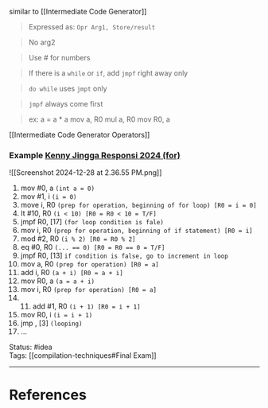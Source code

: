 similar to [[Intermediate Code Generator]]

> Expressed as: `Opr Arg1, Store/result`

> No arg2

> Use # for numbers

> If there is a `while` or `if`, add `jmpf` right away only

> `do while` uses `jmpt` only

> `jmpf` always come first

> ex: a = a \* a
> mov a, R0
> mul a, R0
> mov R0, a

[[Intermediate Code Generator Operators]]
### Example [Kenny Jingga Responsi 2024 (for)](https://youtu.be/6yRB6dszSUo?si=17tSLpRuHHSIfWLg&t=7108)  

![[Screenshot 2024-12-28 at 2.36.55 PM.png]]

1. mov #0, a `(int a = 0)`
2. mov #1, i `(i = 0)`
3. move i, R0 `(prep for operation, beginning of for loop) [R0 = i = 0]`
4. lt #10, R0 `(i < 10) [R0 = R0 < 10 = T/F]`
5. jmpf R0, [17] `(for loop condition is fale)`
6. mov i, R0 `(prep for operation, beginning of if statement) [R0 = i]`
7. mod #2, R0 `(i % 2) [R0 = R0 % 2]`
8. eq #0, R0 `(... == 0) [R0 = R0 == 0 = T/F]`
9. jmpf R0, [13] `if condition is false, go to increment in loop`
10. mov a, R0 `(prep for operation) [R0 = a]`
11. add i, R0 `(a + i) [R0 = a + i]`
12. mov R0, a `(a = a + i)`
13. mov i, R0  `(prep for operation) [R0 = a]`
14. 11. add #1, R0 `(i + 1) [R0 = i + 1]`
15. mov R0, i `(i = i + 1)`
16. jmp , [3] `(looping)`
17. ...

Status: #idea  
Tags:  [[compilation-techniques#Final Exam]]

---
# References